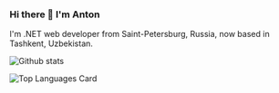 ### Hi there 👋 I'm Anton

I'm .NET web developer from Saint-Petersburg, Russia, now based in Tashkent, Uzbekistan.

![Github stats](https://github-readme-stats.vercel.app/api?username=finjy&theme=highcontrast&show_icons=true&count_private=true)

![Top Languages Card](https://github-readme-stats.vercel.app/api/top-langs/?username=finjy&layout=compact)

<!--
**finjy/finjy** is a ✨ _special_ ✨ repository because its `README.md` (this file) appears on your GitHub profile.

Here are some ideas to get you started:

- 🔭 I’m currently working on ...
- 🌱 I’m currently learning ...
- 👯 I’m looking to collaborate on ...
- 🤔 I’m looking for help with ...
- 💬 Ask me about ...
- 📫 How to reach me: ...
- 😄 Pronouns: ...
- ⚡ Fun fact: ...
-->

